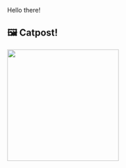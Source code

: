 Hello there!



## 🖼️ Catpost!

<sub>
    <img src="https://cdn2.thecatapi.com/images/qC73ay66s.jpg" height="256">
</sub>

